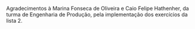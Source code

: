 Agradecimentos à Marina Fonseca de Oliveira e Caio Felipe Hathenher, da turma de Engenharia de Produção, pela implementação dos exercícios da lista 2.
